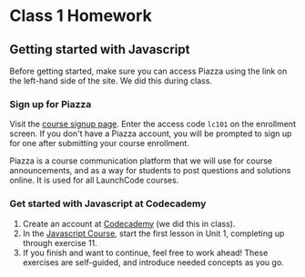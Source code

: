 # Class 1 Homework

## Getting started with Javascript
Before getting started, make sure you can access Piazza using the link on the left-hand side of the site. We did this during class.

### Sign up for Piazza

Visit the [course signup page](piazza.com/launchcode/summer2016/lc101). Enter the access code `lc101` on the enrollment screen. If you don't have a Piazza account, you will be prompted to sign up for one after submitting your course enrollment.

Piazza is a course communication platform that we will use for course announcements, and as a way for students to post questions and solutions online. It is used for all LaunchCode courses.

### Get started with Javascript at Codecademy

1. Create an account at [Codecademy](https://www.codecademy.com) (we did this in class).
2. In the [Javascript Course](https://www.codecademy.com/learn/javascript), start the first lesson in Unit 1, completing up through exercise 11.
3. If you finish and want to continue, feel free to work ahead! These exercises are self-guided, and introduce needed concepts as you go.
